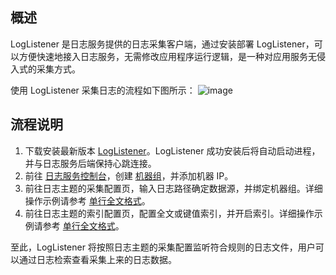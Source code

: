 ## 概述

LogListener 是日志服务提供的日志采集客户端，通过安装部署 LogListener，可以方便快速地接入日志服务，无需修改应用程序运行逻辑，是一种对应用服务无侵入式的采集方式。

使用 LogListener 采集日志的流程如下图所示：
![image](https://main.qcloudimg.com/raw/43ddc189f8e4019616fbd1d6e1502a8e.jpg)

## 流程说明
1. 下载安装最新版本 [LogListener](https://cloud.tencent.com/document/product/614/17414)。LogListener 成功安装后将自动启动进程，并与日志服务后端保持心跳连接。
2. 前往 [日志服务控制台](https://console.cloud.tencent.com/cls)，创建 [机器组](https://cloud.tencent.com/document/product/614/17412)，并添加机器 IP。
3. 前往日志主题的采集配置页，输入日志路径确定数据源，并绑定机器组。详细操作示例请参考 [单行全文格式](https://cloud.tencent.com/document/product/614/17421)。
4. 前往日志主题的索引配置页，配置全文或键值索引，并开启索引。详细操作示例请参考 [单行全文格式](https://cloud.tencent.com/document/product/614/17421)。

至此，LogListener 将按照日志主题的采集配置监听符合规则的日志文件，用户可以通过日志检索查看采集上来的日志数据。

